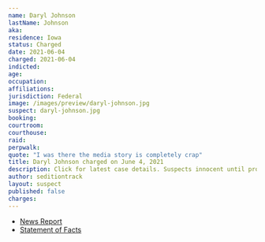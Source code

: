 ```yaml
---
name: Daryl Johnson
lastName: Johnson
aka:
residence: Iowa
status: Charged
date: 2021-06-04
charged: 2021-06-04
indicted:
age:
occupation:
affiliations:
jurisdiction: Federal
image: /images/preview/daryl-johnson.jpg
suspect: daryl-johnson.jpg
booking:
courtroom:
courthouse:
raid:
perpwalk:
quote: "I was there the media story is completely crap"
title: Daryl Johnson charged on June 4, 2021
description: Click for latest case details. Suspects innocent until proven guilty.
author: seditiontrack
layout: suspect
published: false
charges:
---
```


- [News Report](https://globegazette.com/community/mcpress/news/st-ansgar-man-and-his-son-arrested-for-alleged-involvement-in-january-u-s-capitol/article_b933ccd3-4b4f-5133-b737-78c3c0886510.html)
- [Statement of Facts](https://www.justice.gov/usao-dc/case-multi-defendant/file/1403436/download)
